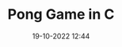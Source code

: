 ---
layout: post
title: Pong Game in C
description: Jogo Pong desenvolvido em C com dois modos, sendo eles, singleplayer e player vs máquina
date: 19-10-2022 12:44
image: "assets/img/Postagem/tela do pong.png"
---